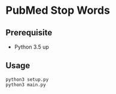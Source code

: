 # PubMed Stop Words

## Prerequisite
* Python 3.5 up

## Usage
```
python3 setup.py
python3 main.py
```

